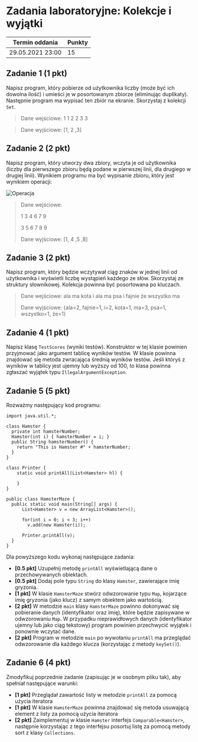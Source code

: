 # Zadania laboratoryjne: Kolekcje i wyjątki

| Termin oddania | Punkty     |
|----------------|:-----------|
| 29.05.2021 23:00    |    15      |

## Zadanie 1 (1 pkt)

Napisz program, który pobierze od użytkownika liczby (może być ich dowolna ilość) 
i umieści je w posortowanym zbiorze (eliminując duplikaty). 
Następnie program ma wypisać ten zbiór na ekranie. Skorzystaj z kolekcji `Set`.

> Dane wejściowe: 1 1 2 2 3 3

> Dane wyjściowe: [1, 2 ,3]


## Zadanie 2 (2 pkt)

Napisz program, który utworzy dwa zbiory, wczyta je od użytkownika 
(liczby dla pierwszego zbioru będą podane w pierwszej linii, dla drugiego w drugiej linii). 
Wynikiem programu ma być wypisanie zbioru, który jest wynikiem operacji:

![Operacja](./Tex2Img_1621081541)

>Dane wejściowe: 
> 
> 1 3 4 6 7 9
> 
> 3 5 6 7 8 9
> 
> Dane wyjściowe: [1, 4 ,5 ,8]

## Zadanie 3 (2 pkt)
Napisz program, który będzie wczytywał ciąg znaków w jednej linii od użytkownika 
i wyświetli liczbę wystąpień każdego ze słów. 
Skorzystaj ze struktury słownikowej. 
Kolekcja powinna być posortowana po kluczach.

>Dane wejściowe: ala ma kota i ala ma psa i fajnie że wszystko ma
>
> Dane wyjściowe: {ala=2, fajnie=1, i=2, kota=1, ma=3, psa=1, wszystko=1, że=1}


## Zadanie 4 (1 pkt)

Napisz klasę `TestScores` (wyniki testów). 
Konstruktor w tej klasie powinien przyjmować jako argument tablicę wyników testów. 
W klasie powinna znajdować się metoda zwracająca średnią wyników testów. 
Jeśli któryś z wyników w tablicy jest ujemny lub wyższy od 100, 
to klasa powinna zgłaszać wyjątek typu `IllegalArgumentException`.


## Zadanie 5 (5 pkt)

Rozważmy następujący kod programu:
```
import java.util.*;

class Hamster {
  private int hamsterNumber;
  Hamster(int i) { hamsterNumber = i; }
  public String hamsterNumber() {
    return "This is Hamster #" + hamsterNumber;
  }
}

class Printer {
    static void printAll(List<Hamster> hl) {

    }
}

public class HamsterMaze {
  public static void main(String[] args) {
      List<Hamster> v = new ArrayList<Hamster>();

      for(int i = 0; i < 3; i++)
	    v.add(new Hamster(i));
      
      Printer.printAll(v);
  }
}
```
Dla powyższego kodu wykonaj następujące zadania:
- **[0.5 pkt]** Uzupełnij metodę `printAll` wyświetlającą dane o przechowywanych obiektach.
- **[0.5 pkt]** Dodaj pole typu `String` do klasy `Hamster`, zawierające imię gryzonia.
- **[1 pkt]** W klasie `HamsterMaze` stwórz odwzorowanie typu `Map`, 
  kojarzące imię gryzonia (jako klucz) z samym obiektem jako wartością.
- **[2 pkt]** W metodzie `main` klasy `HamsterMaze` powinno dokonywać się pobieranie danych 
  (identyfikator oraz imię), które będzie zapisywane w odwzorowaniu `Map`. 
  W przypadku nieprawidłowych danych (identyfikator ujemny lub jako ciąg tekstowy) 
  program powinien przechwycić wyjątek i ponownie wczytać dane.
- **[2 pkt]** Program w metodzie `main` po wywołaniu `printAll` 
  ma przeglądać odwzorowanie dla każdego klucza (korzystając z metody `keySet()`).



## Zadanie 6 (4 pkt) 
Zmodyfikuj poprzednie zadanie (zapisując je w osobnym pliku tak), 
aby spełniał następujące warunki:
- **[1 pkt]** Przeglądał zawartość listy w metodzie `printAll` 
        za pomocą użycia iteratora
- **[1 pkt]** W klasie `HamsterMaze` powinna znajdować się metoda usuwającą 
  element z listy za pomocą użycia iteratora
- **[2 pkt]** Zaimplementuj w klasie `Hamster` interfejs `Comparable<Hamster>`, 
  następnie korzystając z tego interfejsu posortuj listę za pomocą 
  metody sort z klasy `Collections`.


